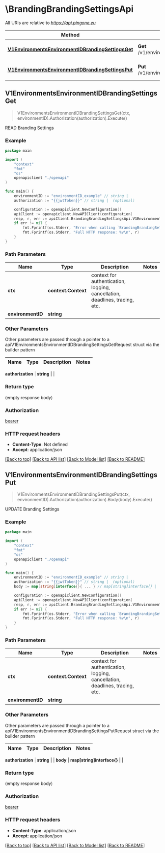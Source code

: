 # \BrandingBrandingSettingsApi

All URIs are relative to *https://api.pingone.eu*

Method | HTTP request | Description
------------- | ------------- | -------------
[**V1EnvironmentsEnvironmentIDBrandingSettingsGet**](BrandingBrandingSettingsApi.md#V1EnvironmentsEnvironmentIDBrandingSettingsGet) | **Get** /v1/environments/{environmentID}/brandingSettings | READ Branding Settings
[**V1EnvironmentsEnvironmentIDBrandingSettingsPut**](BrandingBrandingSettingsApi.md#V1EnvironmentsEnvironmentIDBrandingSettingsPut) | **Put** /v1/environments/{environmentID}/brandingSettings | UPDATE Branding Settings



## V1EnvironmentsEnvironmentIDBrandingSettingsGet

> V1EnvironmentsEnvironmentIDBrandingSettingsGet(ctx, environmentID).Authorization(authorization).Execute()

READ Branding Settings

### Example

```go
package main

import (
    "context"
    "fmt"
    "os"
    openapiclient "./openapi"
)

func main() {
    environmentID := "environmentID_example" // string | 
    authorization := "{{jwtToken}}" // string |  (optional)

    configuration := openapiclient.NewConfiguration()
    apiClient := openapiclient.NewAPIClient(configuration)
    resp, r, err := apiClient.BrandingBrandingSettingsApi.V1EnvironmentsEnvironmentIDBrandingSettingsGet(context.Background(), environmentID).Authorization(authorization).Execute()
    if err != nil {
        fmt.Fprintf(os.Stderr, "Error when calling `BrandingBrandingSettingsApi.V1EnvironmentsEnvironmentIDBrandingSettingsGet``: %v\n", err)
        fmt.Fprintf(os.Stderr, "Full HTTP response: %v\n", r)
    }
}
```

### Path Parameters


Name | Type | Description  | Notes
------------- | ------------- | ------------- | -------------
**ctx** | **context.Context** | context for authentication, logging, cancellation, deadlines, tracing, etc.
**environmentID** | **string** |  | 

### Other Parameters

Other parameters are passed through a pointer to a apiV1EnvironmentsEnvironmentIDBrandingSettingsGetRequest struct via the builder pattern


Name | Type | Description  | Notes
------------- | ------------- | ------------- | -------------

 **authorization** | **string** |  | 

### Return type

 (empty response body)

### Authorization

[bearer](../README.md#bearer)

### HTTP request headers

- **Content-Type**: Not defined
- **Accept**: application/json

[[Back to top]](#) [[Back to API list]](../README.md#documentation-for-api-endpoints)
[[Back to Model list]](../README.md#documentation-for-models)
[[Back to README]](../README.md)


## V1EnvironmentsEnvironmentIDBrandingSettingsPut

> V1EnvironmentsEnvironmentIDBrandingSettingsPut(ctx, environmentID).Authorization(authorization).Body(body).Execute()

UPDATE Branding Settings

### Example

```go
package main

import (
    "context"
    "fmt"
    "os"
    openapiclient "./openapi"
)

func main() {
    environmentID := "environmentID_example" // string | 
    authorization := "{{jwtToken}}" // string |  (optional)
    body := map[string]interface{}{ ... } // map[string]interface{} |  (optional)

    configuration := openapiclient.NewConfiguration()
    apiClient := openapiclient.NewAPIClient(configuration)
    resp, r, err := apiClient.BrandingBrandingSettingsApi.V1EnvironmentsEnvironmentIDBrandingSettingsPut(context.Background(), environmentID).Authorization(authorization).Body(body).Execute()
    if err != nil {
        fmt.Fprintf(os.Stderr, "Error when calling `BrandingBrandingSettingsApi.V1EnvironmentsEnvironmentIDBrandingSettingsPut``: %v\n", err)
        fmt.Fprintf(os.Stderr, "Full HTTP response: %v\n", r)
    }
}
```

### Path Parameters


Name | Type | Description  | Notes
------------- | ------------- | ------------- | -------------
**ctx** | **context.Context** | context for authentication, logging, cancellation, deadlines, tracing, etc.
**environmentID** | **string** |  | 

### Other Parameters

Other parameters are passed through a pointer to a apiV1EnvironmentsEnvironmentIDBrandingSettingsPutRequest struct via the builder pattern


Name | Type | Description  | Notes
------------- | ------------- | ------------- | -------------

 **authorization** | **string** |  | 
 **body** | **map[string]interface{}** |  | 

### Return type

 (empty response body)

### Authorization

[bearer](../README.md#bearer)

### HTTP request headers

- **Content-Type**: application/json
- **Accept**: application/json

[[Back to top]](#) [[Back to API list]](../README.md#documentation-for-api-endpoints)
[[Back to Model list]](../README.md#documentation-for-models)
[[Back to README]](../README.md)

